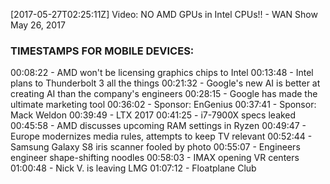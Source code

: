 [2017-05-27T02:25:11Z] Video: NO AMD GPUs in Intel CPUs!! - WAN Show May 26, 2017 
### TIMESTAMPS FOR MOBILE DEVICES: ####

00:08:22 - AMD won't be licensing graphics chips to Intel
00:13:48 - Intel plans to Thunderbolt 3 all the things
00:21:32 - Google's new AI is better at creating AI than the company's engineers
00:28:15 - Google has made the ultimate marketing tool
00:36:02 - Sponsor: EnGenius
00:37:41 - Sponsor: Mack Weldon
00:39:49 - LTX 2017
00:41:25 - i7-7900X specs leaked
00:45:58 - AMD discusses upcoming RAM settings in Ryzen
00:49:47 - Europe modernizes media rules, attempts to keep TV relevant
00:52:44 - Samsung Galaxy S8 iris scanner fooled by photo
00:55:07 - Engineers engineer shape-shifting noodles
00:58:03 - IMAX opening VR centers
01:00:48 - Nick V. is leaving LMG
01:07:12 - Floatplane Club

